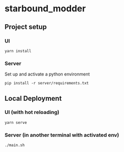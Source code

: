 # starbound_modder

## Project setup

### UI
```
yarn install
```
### Server
Set up and activate a python environment
```
pip install -r server/requirements.txt
```

## Local Deployment

### UI (with hot reloading)
```
yarn serve
```
### Server (in another terminal with activated env)
```
./main.sh
```
